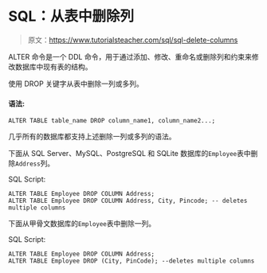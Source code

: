 # SQL：从表中删除列

> 原文：<https://www.tutorialsteacher.com/sql/sql-delete-columns>

ALTER 命令是一个 DDL 命令，用于通过添加、修改、重命名或删除列和约束来修改数据库中现有表的结构。

使用 DROP 关键字从表中删除一列或多列。

#### 语法:

```
ALTER TABLE table_name DROP column_name1, column_name2...; 
```

几乎所有的数据库都支持上述删除一列或多列的语法。

下面从 SQL Server、MySQL、PostgreSQL 和 SQLite 数据库的`Employee`表中删除`Address`列。

SQL Script: 

```
ALTER TABLE Employee DROP COLUMN Address;
ALTER TABLE Employee DROP COLUMN Address, City, Pincode; -- deletes multiple columns 
```

下面从甲骨文数据库的`Employee`表中删除一列。

SQL Script: 

```
ALTER TABLE Employee DROP COLUMN Address;
ALTER TABLE Employee DROP (City, PinCode); --deletes multiple columns 
```

